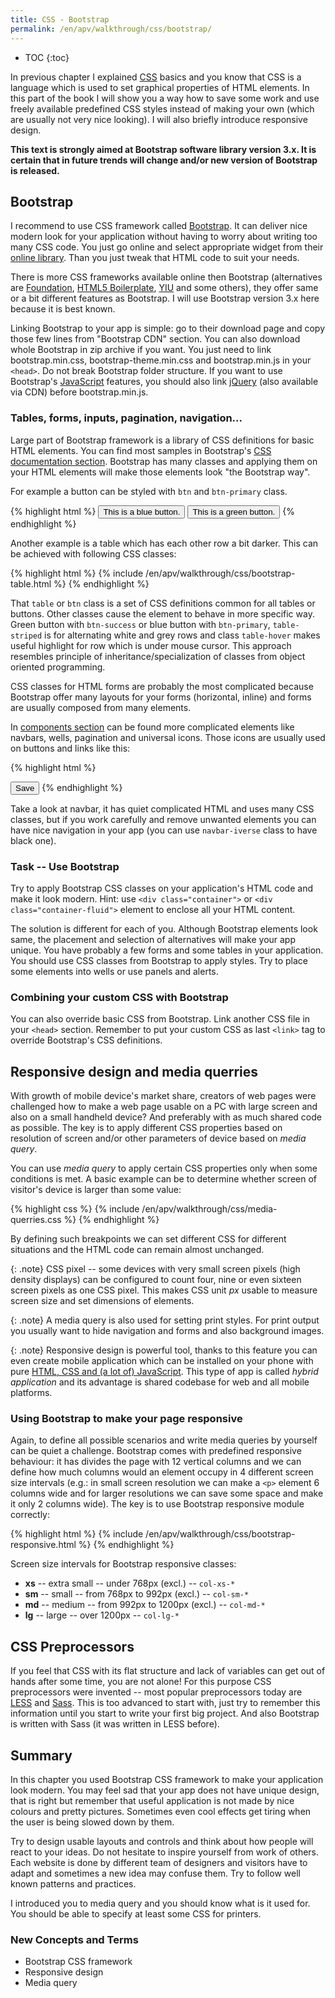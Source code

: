 ```yaml
---
title: CSS - Bootstrap
permalink: /en/apv/walkthrough/css/bootstrap/
---
```


* TOC
{:toc}

In previous chapter I explained [CSS](/en/apv/walkthrough/css/) basics and you know that CSS is a language which
is used to set graphical properties of HTML elements. In this part of the book I will show you a way how to save
some work and use freely available predefined CSS styles instead of making your own (which are usually not very
nice looking). I will also briefly introduce responsive design.

**This text is strongly aimed at Bootstrap software library version 3.x. It is certain that in future trends will
change and/or new version of Bootstrap is released.**

## Bootstrap
I recommend to use CSS framework called [Bootstrap](http://getbootstrap.com). It can deliver nice modern look
for your application without having to worry about writing too many CSS code. You just go online and select
appropriate widget from their [online library](http://getbootstrap.com/css/). Than you just tweak that HTML
code to suit your needs.

There is more CSS frameworks available online then Bootstrap (alternatives are [Foundation](http://foundation.zurb.com/),
[HTML5 Boilerplate](https://html5boilerplate.com/), [YIU](http://yuilibrary.com/) and some others), they offer
same or a bit different features as Bootstrap. I will use Bootstrap version 3.x here because it is best known.

Linking Bootstrap to your app is simple: go to their download page and copy those few lines from "Bootstrap
CDN" section. You can also download whole Bootstrap in zip archive if you want. You just need to link
bootstrap.min.css, bootstrap-theme.min.css and bootstrap.min.js in your `<head>`. Do not break Bootstrap
folder structure. If you want to use Bootstrap's [JavaScript](todo) features, you should also link
[jQuery](https://jquery.com) (also available via CDN) before bootstrap.min.js.

### Tables, forms, inputs, pagination, navigation...
Large part of Bootstrap framework is a library of CSS definitions for basic HTML elements. You can find most
samples in Bootstrap's [CSS documentation section](http://getbootstrap.com/css/). Bootstrap has many classes
and applying them on your HTML elements will make those elements look "the Bootstrap way".

For example a button can be styled with `btn` and `btn-primary` class.

{% highlight html %}
<button class="btn btn-primary">
    This is a blue button.
</button>
<button class="btn btn-success">
    This is a green button.
</button>
{% endhighlight %}

Another example is a table which has each other row a bit darker. This can be achieved with following CSS classes:

{% highlight html %}
{% include /en/apv/walkthrough/css/bootstrap-table.html %}
{% endhighlight %}

That `table` or `btn` class is a set of CSS definitions common for all tables or buttons. Other classes cause the
element to behave in more specific way. Green button with `btn-success` or blue button with `btn-primary`,
`table-striped` is for alternating white and grey rows and class `table-hover` makes useful highlight for
row which is under mouse cursor. This approach resembles principle of inheritance/specialization of classes
from object oriented programming.

CSS classes for HTML forms are probably the most complicated because Bootstrap offer many layouts for your forms
(horizontal, inline) and forms are usually composed from many elements. 

In [components section](http://getbootstrap.com/components/) can be found more complicated elements like navbars,
wells, pagination and universal icons. Those icons are usually used on buttons and links like this:

{% highlight html %}
<!-- button with floppy disk icon -->
<button class="btn btn-primary" type="button">
    <span class="glyphicon glyphicon-disk"></span> Save
</button>
{% endhighlight %}

Take a look at navbar, it has quiet complicated HTML and uses many CSS classes, but if you work carefully and
remove unwanted elements you can have nice navigation in your app (you can use `navbar-iverse` class to
have black one). 

### Task -- Use Bootstrap
Try to apply Bootstrap CSS classes on your application's HTML code and make it look modern. Hint: use
`<div class="container">` or `<div class="container-fluid">` element to enclose all your HTML content. 

<div class="solution">
    <p markdown="1">
        The solution is different for each of you. Although Bootstrap elements look same, the placement and
        selection of alternatives will make your app unique. You have probably a few forms and some tables in
        your application. You should use CSS classes from Bootstrap to apply styles. Try to place some 
        elements into wells or use panels and alerts.
    </p>
</div>

### Combining your custom CSS with Bootstrap
You can also override basic CSS from Bootstrap. Link another CSS file in your `<head>` section. Remember to put your
custom CSS as last `<link>` tag to override Bootstrap's CSS definitions.

## Responsive design and media querries
With growth of mobile device's market share, creators of web pages were challenged how to make a web page
usable on a PC with large screen and also on a small handheld device? And preferably with as much shared code
as possible. The key is to apply different CSS properties based on resolution of screen and/or other parameters
of device based on *media query*.

You can use *media query* to apply certain CSS properties only when some conditions is met. A basic example
can be to determine whether screen of visitor's device is larger than some value:

{% highlight css %}
{% include /en/apv/walkthrough/css/media-querries.css %}
{% endhighlight %}

By defining such breakpoints we can set different CSS for different situations and the HTML code can remain
almost unchanged.
 
{: .note}
CSS pixel -- some devices with very small screen pixels (high density displays) can be configured to count four,
nine or even sixteen screen pixels as one CSS pixel. This makes CSS unit *px* usable to measure screen size and set
dimensions of elements.

{: .note}
A media query is also used for setting print styles. For print output you usually want to hide navigation and forms
and also background images.

{: .note}
Responsive design is powerful tool, thanks to this feature you can even create mobile application which can be
installed on your phone with pure [HTML, CSS and (a lot of) JavaScript](https://cordova.apache.org).
This type of app is called *hybrid application* and its advantage is shared codebase for web and all mobile platforms.

### Using Bootstrap to make your page responsive

Again, to define all possible scenarios and write media queries by yourself can be quiet a challenge.
Bootstrap comes with predefined responsive behaviour: it has divides the page with 12 vertical columns and we
can define how much columns would an element occupy in 4 different screen size intervals (e.g.: in small
screen resolution we can make a `<p>` element 6 columns wide and for larger resolutions we can save some
space and make it only 2 columns wide). The key is to use Bootstrap responsive module correctly:

{% highlight html %}
{% include /en/apv/walkthrough/css/bootstrap-responsive.html %}
{% endhighlight %}

Screen size intervals for Bootstrap responsive classes:

- **xs** -- extra small -- under 768px (excl.) -- `col-xs-*`
- **sm** -- small -- from 768px to 992px (excl.) -- `col-sm-*`
- **md** -- medium -- from 992px to 1200px (excl.) -- `col-md-*`
- **lg** -- large -- over 1200px -- `col-lg-*`

## CSS Preprocessors
If you feel that CSS with its flat structure and lack of variables can get out of hands after some time,
you are not alone! For this purpose CSS preprocessors were invented -- most popular preprocessors today are
[LESS](http://lesscss.org) and [Sass](http://sass-lang.com). This is too advanced to start with, just
try to remember this information until you start to write your first big project. And also Bootstrap is
written with Sass (it was written in LESS before).

## Summary
In this chapter you used Bootstrap CSS framework to make your application look modern. You may feel sad that
your app does not have unique design, that is right but remember that useful application is not made by nice
colours and pretty pictures. Sometimes even cool effects get tiring when the user is being slowed down by them.

Try to design usable layouts and controls and think about how people will react to your ideas. Do not hesitate
to inspire yourself from work of others. Each website is done by different team of designers and visitors have
to adapt and sometimes a new idea may confuse them. Try to follow well known patterns and practices.

I introduced you to media query and you should know what is it used for. You should be able to specify at least
some CSS for printers.

### New Concepts and Terms
- Bootstrap CSS framework
- Responsive design
- Media query
